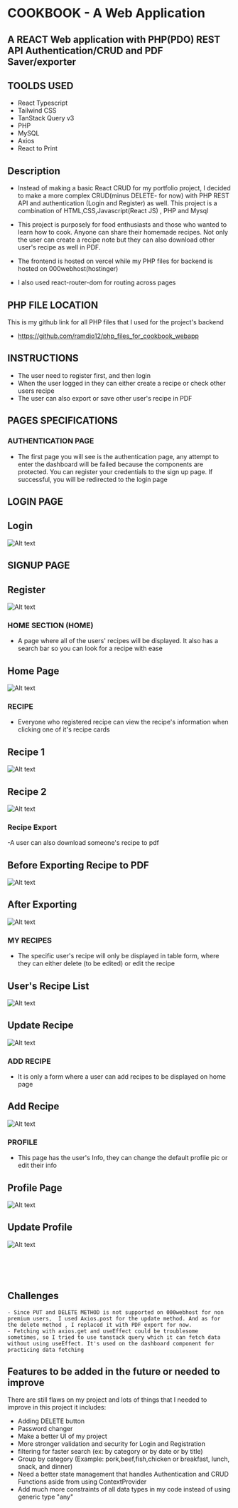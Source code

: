 # COOKBOOK - A Web Application

## A REACT Web application with PHP(PDO) REST API Authentication/CRUD and PDF Saver/exporter

## TOOLDS USED

- React Typescript
- Tailwind CSS
- TanStack Query v3
- PHP
- MySQL
- Axios
- React to Print

## Description

- Instead of making a basic React CRUD for my portfolio project, I decided to make a more complex CRUD(minus DELETE- for now) with PHP REST API and authentication (Login and Register) as well. This project is a combination of HTML,CSS,Javascript(React JS) , PHP and Mysql

- This project is purposely for food enthusiasts and those who wanted to learn how to cook. Anyone can share their homemade recipes. Not only the user can create a recipe note but they can also download other user's recipe as well in PDF.

- The frontend is hosted on vercel while my PHP files for backend is hosted on 000webhost(hostinger)

- I also used react-router-dom for routing across pages

## PHP FILE LOCATION

This is my github link for all PHP files that I used for the project's backend

- https://github.com/ramdio12/php_files_for_cookbook_webapp

## INSTRUCTIONS

- The user need to register first, and then login
- When the user logged in they can either create a recipe or check other users recipe
- The user can also export or save other user's recipe in PDF

## PAGES SPECIFICATIONS

### AUTHENTICATION PAGE

- The first page you will see is the authentication page, any attempt to enter the dashboard will be failed because the components are protected. You can register your credentials to the sign up page. If successful, you will be redirected to the login page

## LOGIN PAGE

## Login

![Alt text](/screenshots/login_new.PNG)<br>

## SIGNUP PAGE

## Register

![Alt text](/screenshots/register_new.PNG)<br>

### HOME SECTION (HOME)

- A page where all of the users' recipes will be displayed. It also has a search bar so you can look for a recipe with ease

## Home Page

![Alt text](/screenshots/Home.JPG)<br>

### RECIPE

- Everyone who registered recipe can view the recipe's information when clicking one of it's recipe cards

## Recipe 1

![Alt text](/screenshots/recipe_new1.PNG)<br>

## Recipe 2

![Alt text](/screenshots/recipe_new2.PNG)<br>

### Recipe Export

-A user can also download someone's recipe to pdf

## Before Exporting Recipe to PDF

![Alt text](/screenshots/before_saving_recipe.JPG)<br>

## After Exporting

![Alt text](/screenshots/after_saving_recipe.JPG)<br>

### MY RECIPES

- The specific user's recipe will only be displayed in table form, where they can either delete (to be edited) or edit the recipe

## User's Recipe List

![Alt text](/screenshots/MyRecipes.JPG)<br>

## Update Recipe

![Alt text](/screenshots/editrecipe_new.PNG)<br>

### ADD RECIPE

- It is only a form where a user can add recipes to be displayed on home page

## Add Recipe

![Alt text](/screenshots/addrecipe_new.PNG)<br>

### PROFILE

- This page has the user's Info, they can change the default profile pic or edit their info

## Profile Page

![Alt text](/screenshots/userprofile_new.PNG)<br>

## Update Profile

![Alt text](/screenshots/updateprofile_new.PNG)<br>

<br>
<br>
<br>

## Challenges

    - Since PUT and DELETE METHOD is not supported on 000webhost for non premium users,  I used Axios.post for the update method. And as for the delete method , I replaced it with PDF export for now.
    - Fetching with axios.get and useEffect could be troublesome sometimes, so I tried to use tanstack query which it can fetch data without using useEffect. It's used on the dashboard component for practicing data fetching

## Features to be added in the future or needed to improve

There are still flaws on my project and lots of things that I needed to improve in this project it includes:

- Adding DELETE button
- Password changer
- Make a better UI of my project
- More stronger validation and security for Login and Registration
- filtering for faster search (ex: by category or by date or by title)
- Group by category (Example: pork,beef,fish,chicken or breakfast, lunch, snack, and dinner)
- Need a better state management that handles Authentication and CRUD Functions aside from using ContextProvider
- Add much more constraints of all data types in my code instead of using generic type "any"
